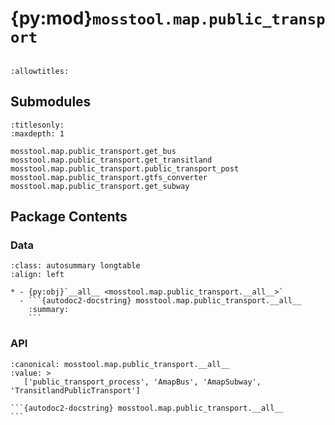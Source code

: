 # {py:mod}`mosstool.map.public_transport`

```{py:module} mosstool.map.public_transport
```

```{autodoc2-docstring} mosstool.map.public_transport
:allowtitles:
```

## Submodules

```{toctree}
:titlesonly:
:maxdepth: 1

mosstool.map.public_transport.get_bus
mosstool.map.public_transport.get_transitland
mosstool.map.public_transport.public_transport_post
mosstool.map.public_transport.gtfs_converter
mosstool.map.public_transport.get_subway
```

## Package Contents

### Data

````{list-table}
:class: autosummary longtable
:align: left

* - {py:obj}`__all__ <mosstool.map.public_transport.__all__>`
  - ```{autodoc2-docstring} mosstool.map.public_transport.__all__
    :summary:
    ```
````

### API

````{py:data} __all__
:canonical: mosstool.map.public_transport.__all__
:value: >
   ['public_transport_process', 'AmapBus', 'AmapSubway', 'TransitlandPublicTransport']

```{autodoc2-docstring} mosstool.map.public_transport.__all__
```

````
